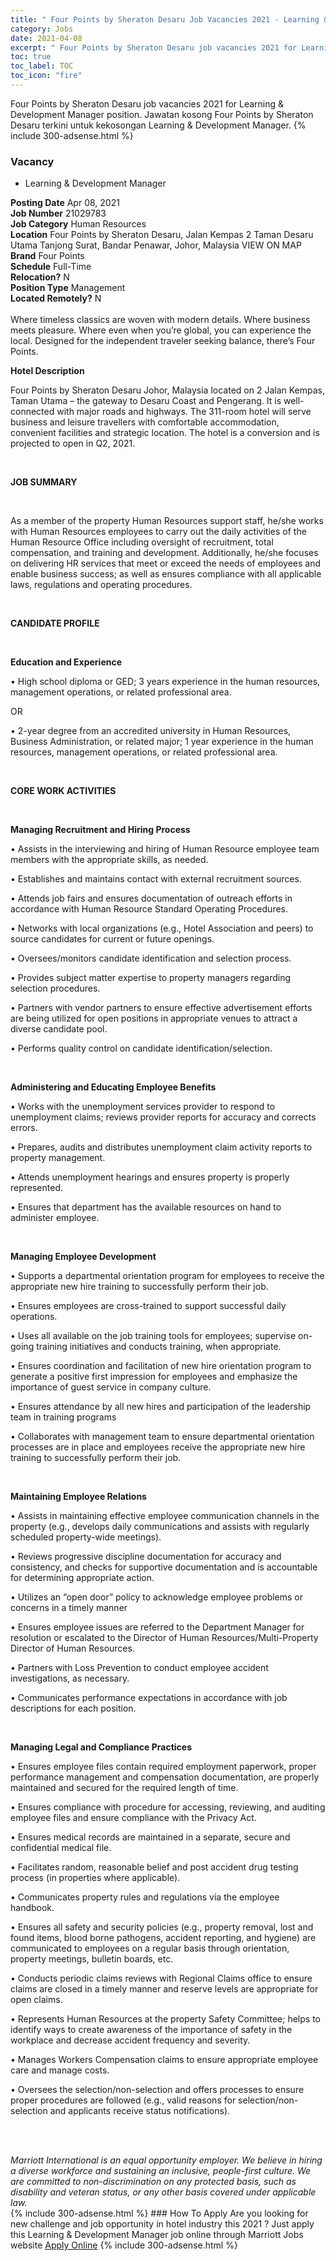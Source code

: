 ```yaml
---
title: " Four Points by Sheraton Desaru Job Vacancies 2021 - Learning & Development Manager" 
category: Jobs 
date: 2021-04-08 
excerpt: " Four Points by Sheraton Desaru job vacancies 2021 for Learning & Development Manager position. Jawatan kosong  Four Points by Sheraton Desaru terkini untuk kekosongan Learning & Development Manager." 
toc: true 
toc_label: TOC 
toc_icon: "fire" 
--- 
```


 Four Points by Sheraton Desaru job vacancies 2021 for Learning & Development Manager position. Jawatan kosong  Four Points by Sheraton Desaru terkini untuk kekosongan Learning & Development Manager. 
{% include 300-adsense.html %} 
### Vacancy 
- Learning & Development Manager 
<div><div><b>Posting Date</b> Apr 08, 2021<br><b>Job Number</b> 21029783<br><b>Job Category</b> Human Resources<br><b>Location</b> Four Points by Sheraton Desaru, Jalan Kempas 2 Taman Desaru Utama Tanjong Surat, Bandar Penawar, Johor, Malaysia VIEW ON MAP<br><b>Brand</b> Four Points<br><b>Schedule</b> Full-Time<br><b>Relocation?</b> N<br><b>Position Type</b> Management<br><b>Located Remotely?</b> N<br><br>Where timeless classics are woven with modern details. Where business meets pleasure. Where even when you&#8217;re global, you can experience the local. Designed for the independent traveler seeking balance, there&#8217;s Four Points.<br></div><div> <p><strong>Hotel Description</strong></p> <p>Four Points by Sheraton Desaru Johor, Malaysia located on 2 Jalan Kempas, Taman Utama &#8211; the gateway to Desaru Coast and Pengerang. It is well-connected with major roads and highways. The 311-room hotel will serve business and leisure travellers with comfortable accommodation, convenient facilities and strategic location. The hotel is a conversion and is projected to open in Q2, 2021.</p> <p>&#160;</p> <p><strong>JOB SUMMARY</strong></p> <p>&#160;</p> <p>As a member of the property Human Resources support staff, he/she works with Human Resources employees to carry out the daily activities of the Human Resource Office including oversight of recruitment, total compensation, and training and development. Additionally, he/she focuses on delivering HR services that meet or exceed the needs of employees and enable business success; as well as ensures compliance with all applicable laws, regulations and operating procedures.</p> <p>&#160;</p> <p><strong>CANDIDATE PROFILE </strong></p> <p>&#160;</p> <p><strong>Education and Experience</strong></p> <p>&#8226; High school diploma or GED; 3 years experience in the human resources, management operations, or related professional area.</p> <p>OR</p> <p>&#8226; 2-year degree from an accredited university in Human Resources, Business Administration, or related major; 1 year experience in the human resources, management operations, or related professional area.</p> <p>&#160;</p> <p><strong>CORE WORK ACTIVITIES</strong></p> <p>&#160;</p> <p><strong>Managing Recruitment and Hiring Process</strong></p> <p>&#8226; Assists in the interviewing and hiring of Human Resource employee team members with the appropriate skills, as needed.</p> <p>&#8226; Establishes and maintains contact with external recruitment sources.</p> <p>&#8226; Attends job fairs and ensures documentation of outreach efforts in accordance with Human Resource Standard Operating Procedures.</p> <p>&#8226; Networks with local organizations (e.g., Hotel Association and peers) to source candidates for current or future openings.</p> <p>&#8226; Oversees/monitors candidate identification and selection process.</p> <p>&#8226; Provides subject matter expertise to property managers regarding selection procedures.</p> <p>&#8226; Partners with vendor partners to ensure effective advertisement efforts are being utilized for open positions in appropriate venues to attract a diverse candidate pool.</p> <p>&#8226; Performs quality control on candidate identification/selection.</p> <p>&#160;</p> <p><strong>Administering and Educating Employee Benefits</strong></p> <p>&#8226; Works with the unemployment services provider to respond to unemployment claims; reviews provider reports for accuracy and corrects errors.</p> <p>&#8226; Prepares, audits and distributes unemployment claim activity reports to property management.</p> <p>&#8226; Attends unemployment hearings and ensures property is properly represented.</p> <p>&#8226; Ensures that department has the available resources on hand to administer employee.</p> <p>&#160;</p> <p><strong>Managing Employee Development</strong></p> <p>&#8226; Supports a departmental orientation program for employees to receive the appropriate new hire training to successfully perform their job.</p> <p>&#8226; Ensures employees are cross-trained to support successful daily operations.</p> <p>&#8226; Uses all available on the job training tools for employees; supervise on-going training initiatives and conducts training, when appropriate.</p> <p>&#8226; Ensures coordination and facilitation of new hire orientation program to generate a positive first impression for employees and emphasize the importance of guest service in company culture.</p> <p>&#8226; Ensures attendance by all new hires and participation of the leadership team in training programs</p> <p>&#8226; Collaborates with management team to ensure departmental orientation processes are in place and employees receive the appropriate new hire training to successfully perform their job.</p> <p>&#160;</p> <p><strong>Maintaining Employee Relations</strong></p> <p>&#8226; Assists in maintaining effective employee communication channels in the property (e.g., develops daily communications and assists with regularly scheduled property-wide meetings).</p> <p>&#8226; Reviews progressive discipline documentation for accuracy and consistency, and checks for supportive documentation and is accountable for determining appropriate action.</p> <p>&#8226; Utilizes an &#8220;open door&#8221; policy to acknowledge employee problems or concerns in a timely manner</p> <p>&#8226; Ensures employee issues are referred to the Department Manager for resolution or escalated to the Director of Human Resources/Multi-Property Director of Human Resources.</p> <p>&#8226; Partners with Loss Prevention to conduct employee accident investigations, as necessary.</p> <p>&#8226; Communicates performance expectations in accordance with job descriptions for each position.</p> <p>&#160;</p> <p><strong>Managing Legal and Compliance Practices</strong></p> <p>&#8226; Ensures employee files contain required employment paperwork, proper performance management and compensation documentation, are properly maintained and secured for the required length of time.</p> <p>&#8226; Ensures compliance with procedure for accessing, reviewing, and auditing employee files and ensure compliance with the Privacy Act.</p> <p>&#8226; Ensures medical records are maintained in a separate, secure and confidential medical file.</p> <p>&#8226; Facilitates random, reasonable belief and post accident drug testing process (in properties where applicable).</p> <p>&#8226; Communicates property rules and regulations via the employee handbook.</p> <p>&#8226; Ensures all safety and security policies (e.g., property removal, lost and found items, blood borne pathogens, accident reporting, and hygiene) are communicated to employees on a regular basis through orientation, property meetings, bulletin boards, etc.</p> <p>&#8226; Conducts periodic claims reviews with Regional Claims office to ensure claims are closed in a timely manner and reserve levels are appropriate for open claims.</p> <p>&#8226; Represents Human Resources at the property Safety Committee; helps to identify ways to create awareness of the importance of safety in the workplace and decrease accident frequency and severity.</p> <p>&#8226; Manages Workers Compensation claims to ensure appropriate employee care and manage costs.</p> <p>&#8226; Oversees the selection/non-selection and offers processes to ensure proper procedures are followed (e.g., valid reasons for selection/non-selection and applicants receive status notifications).</p> <p>&#160;</p> </div> <div> &#160;</div> <em>Marriott International is an equal opportunity employer.&#160;We believe in hiring a diverse workforce and sustaining an inclusive, people-first culture.&#160;We are committed to non-discrimination on&#160;any&#160;protected&#160;basis, such as disability and veteran status, or any other basis covered under applicable law.</em><br></div> 
{% include 300-adsense.html %} 
### How To Apply 
Are you looking for new challenge and job opportunity in hotel industry this 2021 ?
Just apply this Learning & Development Manager job online through Marriott Jobs website 
<a href="https://jobs.marriott.com/marriott/jobs/21029783?lang=en-us" class="btn btn--info" target="_blank" rel="nofollow noopenner">Apply Online</a> 
{% include 300-adsense.html %} 